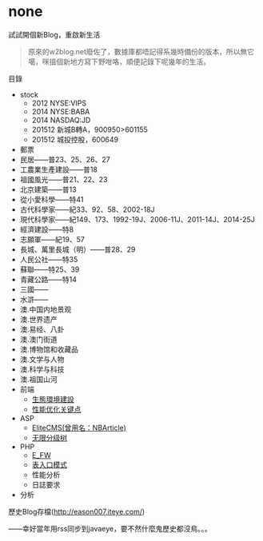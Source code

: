 # none
試試開個新Blog，重啟新生活

> 原來的w2blog.net廢佐了，數據庫都唔記得系幾時備份的版本，所以無它噶，咪搵個新地方寫下野咁咯，順便記錄下呢幾年的生活。

目錄
* stock
  * 2012 NYSE:VIPS
  * 2014 NYSE:BABA
  * 2014 NASDAQ:JD
  * 201512 新城B轉A，900950>601155
  * 201512 城投控股，600649
* 郵票
 * 民居——普23、25、26、27
 * 工農業生產建設——普18
 * 祖國風光——普21、22、23
 * 北京建築——普13
 * 從小愛科學——特41
 * 古代科學家——紀33、92、58、2002-18J
 * 現代科學家——紀149、173、1992-19J、2006-11J、2011-14J、2014-25J
 * 經濟建設——特8
 * 志願軍——紀19、57
 * 長城、萬里長城（明）——普28、29
 * 人民公社——特35
 * 蘇聯——特25、39
 * 青藏公路——特14
 * 三國——
 * 水滸——
 * 澳.中国内地景观
 * 澳.世界遗产
 * 澳.易经、八卦
 * 澳.澳门街道
 * 澳.博物馆和收藏品
 * 澳.文学与人物
 * 澳.科学与科技
 * 澳.祖国山河
* 前端
  * [生態環境建設](https://github.com/eason007/none/blob/master/frontend/environment-building.md)
  * [性能优化关键点](https://github.com/eason007/none/blob/master/frontend/profile-keypoint.md)
* ASP
  * [EliteCMS(曾用名：NBArticle)](https://github.com/eason007/nbarticle)
  * [无限分级树](https://github.com/eason007/none/blob/master/asp/tree.md)
* PHP
  * [E_FW](https://github.com/eason007/e-fw)
  * [表入口模式](https://github.com/eason007/none/blob/master/php/table-data-gateway.md)
  * 性能分析
  * 日誌要求
* 分析

歷史Blog存檔(http://eason007.iteye.com/)

——幸好當年用rss同步到javaeye，要不然什麼鬼歷史都沒鳥。。。
